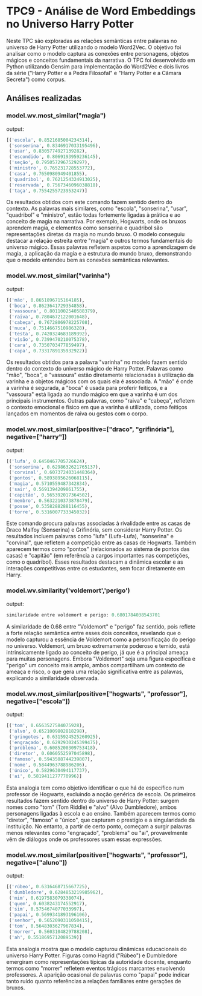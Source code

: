 # TPC9 - Análise de Word Embeddings no Universo Harry Potter
Neste TPC são exploradas as relações semânticas entre palavras no universo de Harry Potter utilizando o modelo Word2Vec. O objetivo foi analisar como o modelo captura as conexões entre personagens, objetos mágicos e conceitos fundamentais da narrativa.
O TPC foi desenvolvido em Python utilizando Gensim para implementação do Word2Vec e dois livros da série ("Harry Potter e a Pedra Filosofal" e "Harry Potter e a Câmara Secreta") como corpus.

## Análises realizadas
### model.wv.most_similar("magia")
output:
```python
[('escola', 0.8521685004234314),
 ('sonserina', 0.8346917033195496),
 ('usar', 0.8305774927139282),
 ('escondido', 0.8069193959236145),
 ('seção', 0.7950572967529297),
 ('ministro', 0.765231728553772),
 ('casa', 0.7650980949401855),
 ('quadribol', 0.7621254324913025),
 ('reservada', 0.7567346096038818),
 ('taça', 0.7554255723953247)]
```
Os resultados obtidos com este comando fazem sentido dentro do contexto. As palavras mais similares, como "escola", "sonserina", "usar", "quadribol" e "ministro", estão todas fortemente ligadas à prática e ao conceito de magia na narrativa. Por exemplo, Hogwarts, onde os bruxos aprendem magia, e elementos como sonserina e quadribol são representações diretas da magia no mundo bruxo. O modelo conseguiu destacar a relação estreita entre "magia" e outros termos fundamentais do universo mágico. Essas palavras refletem aspetos como a aprendizagem de magia, a aplicação da magia e a estrutura do mundo bruxo, demonstrando que o modelo entendeu bem as conexões semânticas relevantes.


### model.wv.most_similar("varinha")
output:
```python
[('mão', 0.8651896715164185),
 ('boca', 0.8623641729354858),
 ('vassoura', 0.8011002540588379),
 ('raiva', 0.7804672122001648),
 ('cabeça', 0.7672806978225708),
 ('nuca', 0.7514667510986328),
 ('testa', 0.7420324683189392),
 ('visão', 0.7399470210075378),
 ('cara', 0.7350703477859497),
 ('capa', 0.7331789135932922)]
```
Os resultados obtidos para a palavra "varinha" no modelo fazem sentido dentro do contexto do universo mágico de Harry Potter. Palavras como "mão", "boca", e "vassoura" estão diretamente relacionadas à utilização da varinha e a objetos mágicos com os quais ela é associada. A "mão" é onde a varinha é segurada, a "boca" é usada para proferir feitiços, e a "vassoura" está ligada ao mundo mágico em que a varinha é um dos principais instrumentos. Outras palavras, como "raiva" e "cabeça", refletem o contexto emocional e físico em que a varinha é utilizada, como feitiços lançados em momentos de raiva ou gestos com o corpo.

### model.wv.most_similar(positive=["draco", "grifinória"], negative=["harry"])
output:
```python
[('lufa', 0.6450467705726624),
 ('sonserina', 0.6298632621765137),
 ('corvinal', 0.6073724031448364),
 ('pontos', 0.5893895626068115),
 ('magia', 0.5710559487342834),
 ('sair', 0.5691394209861755),
 ('capitão', 0.565392017364502),
 ('membro', 0.5632210373878479),
 ('posse', 0.5358288288116455),
 ('torre', 0.5316007733345032)]
```
Este comando procura palavras associadas à rivalidade entre as casas de Draco Malfoy (Sonserina) e Grifinória, sem considerar Harry Potter. Os resultados incluem palavras como "lufa" (Lufa-Lufa), "sonserina" e "corvinal", que refletem a competição entre as casas de Hogwarts. Também aparecem termos como "pontos" (relacionados ao sistema de pontos das casas) e "capitão" (em referência a cargos importantes nas competições, como o quadribol). Esses resultados destacam a dinâmica escolar e as interações competitivas entre os estudantes, sem focar diretamente em Harry.


### model.wv.similarity('voldemort','perigo')
output:
```python
similaridade entre voldemort e perigo: 0.6801784038543701
```
A similaridade de 0.68 entre "Voldemort" e "perigo" faz sentido, pois reflete a forte relação semântica entre esses dois conceitos, revelando que o modelo capturou a essência de Voldemort como a personificação do perigo no universo. Voldemort, um bruxo extremamente poderoso e temido, está intrinsicamente ligado ao conceito de perigo, já que é a principal ameaça para muitas personagens. Embora "Voldemort" seja uma figura específica e "perigo" um conceito mais amplo, ambos compartilham um contexto de ameaça e risco, o que gera uma relação significativa entre as palavras, explicando a similaridade observada.


### model.wv.most_similar(positive=["hogwarts", "professor"], negative=["escola"])
output:
```python
[('tom', 0.6563527584075928),
 ('alvo', 0.6521009802818298),
 ('gringotes', 0.6315924525260925),
 ('engraçado', 0.6292930245399475),
 ('problema', 0.6085200309753418),
 ('diretor', 0.6060552597045898),
 ('famoso', 0.5943508744239807),
 ('nome', 0.5844963788986206),
 ('único', 0.5829630494117737),
 ('ai', 0.5819411277770996)]
```
Esta analogia tem como objetivo identificar o que há de específico num professor de Hogwarts, excluindo a noção genérica de escola. Os primeiros resultados fazem sentido dentro do universo de Harry Potter: surgem nomes como "tom" (Tom Riddle) e "alvo" (Alvo Dumbledore), ambos personagens ligadas à escola e ao ensino. Também aparecem termos como "diretor", "famoso" e "único", que capturam o prestígio e a singularidade da instituição. No entanto, a partir de certo ponto, começam a surgir palavras menos relevantes como "engraçado", "problema" ou "ai", provavelmente vêm de diálogos onde os professores usam essas expressões.


### model.wv.most_similar(positive=["hogwarts", "professor"], negative=["aluno"])
output:
```python
[('rúbeo', 0.6316468715667725),
 ('dumbledore', 0.6284853219985962),
 ('mim', 0.6197583079338074),
 ('quem', 0.6038243174552917),
 ('sim', 0.5754674077033997),
 ('papai', 0.5699341893196106),
 ('senhor', 0.5652090311050415),
 ('tom', 0.5648303627967834),
 ('morrer', 0.5603104829788208),
 ('ah', 0.5518695712089539)]
```
Esta analogia mostra que o modelo capturou dinâmicas educacionais do universo Harry Potter. Figuras como Hagrid ("Rúbeo") e Dumbledore emergiram como representações típicas da autoridade docente, enquanto termos como "morrer" refletem eventos trágicos marcantes envolvendo professores. A aparição ocasional de palavras como "papai" pode indicar tanto ruído quanto referências a relações familiares entre gerações de bruxos.

